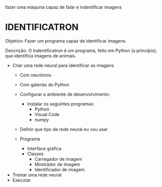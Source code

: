 fazer uma máquina capaz de falar e indentificar imagens

# IDENTIFICATRON

Objetivo: Fazer um programa capaz de identificar imagens.

Descrição:
O Indentificatron é um programa, feito em Python (a princípio), que identifica imagens de animais.

- Criar uma rede neural para identificar as imagens
  - Com neurônios
  - Com galerias do Python

  - Configurar o ambiente de desenvolvimento: 
    - Instalar os seguintes programas:
      - Python
      - Visual Code
      - numpy
  - Definir que tipo de rede neural eu vou usar
  - Programa
    - Interface gráfica
    - Classes
      - Carregador de imagem
      - Mostrador de imagem
      - Identificador de imagem
- Treinar uma rede neural
- Executar


